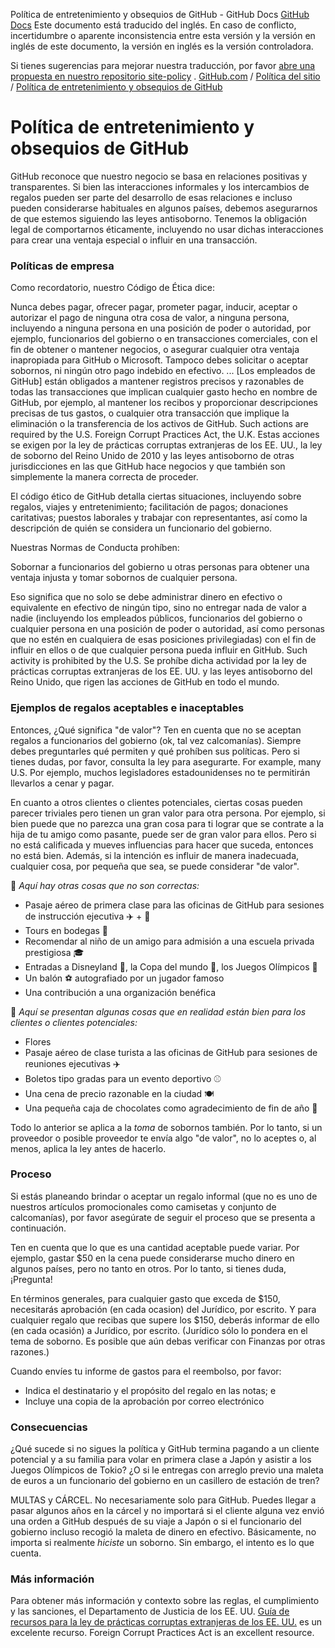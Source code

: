 Política de entretenimiento y obsequios de GitHub - GitHub Docs
[GitHub Docs](/es)
Este documento está traducido del inglés. En caso de conflicto, incertidumbre o aparente inconsistencia entre esta versión y la versión en inglés de este documento, la versión en inglés es la versión controladora.

Si tienes sugerencias para mejorar nuestra traducción, por favor
[abre una propuesta en nuestro repositorio site-policy](https://github.com/github/site-policy/issues)
.
[GitHub.com](/es/github)
/
[Política del sitio](/es/github/site-policy)
/
[Política de entretenimiento y obsequios de GitHub](/es/github/site-policy/github-gifts-and-entertainment-policy)

# Política de entretenimiento y obsequios de GitHub

GitHub reconoce que nuestro negocio se basa en relaciones positivas y transparentes. Si bien las interacciones informales y los intercambios de regalos pueden ser parte del desarrollo de esas relaciones e incluso pueden considerarse habituales en algunos países, debemos asegurarnos de que estemos siguiendo las leyes antisoborno. Tenemos la obligación legal de comportarnos éticamente, incluyendo no usar dichas interacciones para crear una ventaja especial o influir en una transacción.

### Políticas de empresa

Como recordatorio, nuestro Código de Ética dice:

Nunca debes pagar, ofrecer pagar, prometer pagar, inducir, aceptar o autorizar el pago de ninguna otra cosa de valor, a ninguna persona, incluyendo a ninguna persona en una posición de poder o autoridad, por ejemplo, funcionarios del gobierno o en transacciones comerciales, con el fin de obtener o mantener negocios, o asegurar cualquier otra ventaja inapropiada para GitHub o Microsoft. Tampoco debes solicitar o aceptar sobornos, ni ningún otro pago indebido en efectivo. ... [Los empleados de GitHub] están obligados a mantener registros precisos y razonables de todas las transacciones que implican cualquier gasto hecho en nombre de GitHub, por ejemplo, al mantener los recibos y proporcionar descripciones precisas de tus gastos, o cualquier otra transacción que implique la eliminación o la transferencia de los activos de GitHub. Such actions are required by the U.S. Foreign Corrupt Practices Act, the U.K. Estas acciones se exigen por la ley de prácticas corruptas extranjeras de los EE. UU., la ley de soborno del Reino Unido de 2010 y las leyes antisoborno de otras jurisdicciones en las que GitHub hace negocios y que también son simplemente la manera correcta de proceder.

El código ético de GitHub detalla ciertas situaciones, incluyendo sobre regalos, viajes y entretenimiento; facilitación de pagos; donaciones caritativas; puestos laborales y trabajar con representantes, así como la descripción de quién se considera un funcionario del gobierno.

Nuestras Normas de Conducta prohíben:

Sobornar a funcionarios del gobierno u otras personas para obtener una ventaja injusta y tomar sobornos de cualquier persona.

Eso significa que no solo se debe administrar dinero en efectivo o equivalente en efectivo de ningún tipo, sino no entregar nada de valor a nadie (incluyendo los empleados públicos, funcionarios del gobierno o cualquier persona en una posición de poder o autoridad, así como personas que no estén en cualquiera de esas posiciones privilegiadas) con el fin de influir en ellos o de que cualquier persona pueda influir en GitHub. Such activity is prohibited by the U.S. Se prohíbe dicha actividad por la ley de prácticas corruptas extranjeras de los EE. UU. y las leyes antisoborno del Reino Unido, que rigen las acciones de GitHub en todo el mundo.

### Ejemplos de regalos aceptables e inaceptables

Entonces, ¿Qué significa "de valor"? Ten en cuenta que no se aceptan regalos a funcionarios del gobierno (ok, tal vez calcomanías). Siempre debes preguntarles qué permiten y qué prohíben sus políticas. Pero si tienes dudas, por favor, consulta la ley para asegurarte. For example, many U.S. Por ejemplo, muchos legisladores estadounidenses no te permitirán llevarlos a cenar y pagar.

En cuanto a otros clientes o clientes potenciales, ciertas cosas pueden parecer triviales pero tienen un gran valor para otra persona. Por ejemplo, si bien puede que no parezca una gran cosa para ti lograr que se contrate a la hija de tu amigo como pasante, puede ser de gran valor para ellos. Pero si no está calificada y mueves influencias para hacer que suceda, entonces no está bien. Además, si la intención es influir de manera inadecuada, cualquier cosa, por pequeña que sea, se puede considerar "de valor".

🙅
*Aquí hay otras cosas que no son correctas:*

- Pasaje aéreo de primera clase para las oficinas de GitHub para sesiones de instrucción ejecutiva ✈️ + 🍾
- Tours en bodegas 🍷
- Recomendar al niño de un amigo para admisión a una escuela privada prestigiosa 🎓
- Entradas a Disneyland 👸, la Copa del mundo 🥅, los Juegos Olímpicos 🏅
- Un balón ⚽️ autografiado por un jugador famoso
- Una contribución a una organización benéfica

🙆
*Aquí se presentan algunas cosas que en realidad están bien para los clientes o clientes potenciales:*

- Flores
- Pasaje aéreo de clase turista a las oficinas de GitHub para sesiones de reuniones ejecutivas ✈️
- Boletos tipo gradas para un evento deportivo ⚾️
- Una cena de precio razonable en la ciudad 🍽
- Una pequeña caja de chocolates como agradecimiento de fin de año 🍫

Todo lo anterior se aplica a la
*toma*
de sobornos también. Por lo tanto, si un proveedor o posible proveedor te envía algo "de valor", no lo aceptes o, al menos, aplica la ley antes de hacerlo.

### Proceso

Si estás planeando brindar o aceptar un regalo informal (que no es uno de nuestros artículos promocionales como camisetas y conjunto de calcomanías), por favor asegúrate de seguir el proceso que se presenta a continuación.

Ten en cuenta que lo que es una cantidad aceptable puede variar. Por ejemplo, gastar $50 en la cena puede considerarse mucho dinero en algunos países, pero no tanto en otros. Por lo tanto, si tienes duda, ¡Pregunta!

En términos generales, para cualquier gasto que exceda de $150, necesitarás aprobación (en cada ocasion) del Jurídico, por escrito. Y para cualquier regalo que recibas que supere los $150, deberás informar de ello (en cada ocasión) a Jurídico, por escrito. (Jurídico sólo lo pondera en el tema de soborno. Es posible que aún debas verificar con Finanzas por otras razones.)

Cuando envíes tu informe de gastos para el reembolso, por favor:

- Indica el destinatario y el propósito del regalo en las notas; e
- Incluye una copia de la aprobación por correo electrónico

### Consecuencias

¿Qué sucede si no sigues la política y GitHub termina pagando a un cliente potencial y a su familia para volar en primera clase a Japón y asistir a los Juegos Olímpicos de Tokio? ¿O si le entregas con arreglo previo una maleta de euros a un funcionario del gobierno en un casillero de estación de tren?

MULTAS y CÁRCEL. No necesariamente solo para GitHub. Puedes llegar a pasar algunos años en la cárcel y no importará si el cliente alguna vez envió una orden a GitHub después de su viaje a Japón o si el funcionario del gobierno incluso recogió la maleta de dinero en efectivo. Básicamente, no importa si realmente
*hiciste*
un soborno. Sin embargo, el intento es lo que cuenta.

### Más información

Para obtener más información y contexto sobre las reglas, el cumplimiento y las sanciones, el Departamento de Justicia de los EE. UU.
[Guía de recursos para la ley de prácticas corruptas extranjeras de los EE. UU.](https://www.justice.gov/sites/default/files/criminal-fraud/legacy/2015/01/16/guide.pdf)
es un excelente recurso. Foreign Corrupt Practices Act is an excellent resource.

